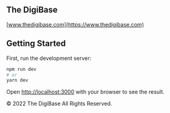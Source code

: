 ## The DigiBase

[www.thedigibase.com](https://www.thedigibase.com)

## Getting Started

First, run the development server:

```bash
npm run dev
# or
yarn dev
```

Open [http://localhost:3000](http://localhost:3000) with your browser to see the result.

© 2022 The DigiBase All Rights Reserved.
